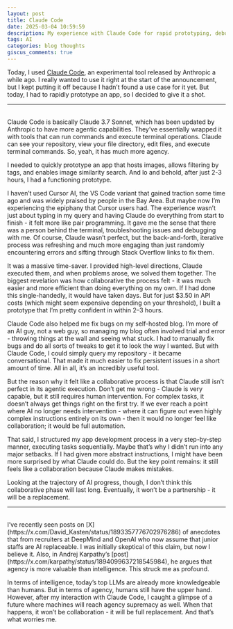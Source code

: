 ```yaml
---
layout: post
title: Claude Code
date: 2025-03-04 10:59:59
description: My experience with Claude Code for rapid prototyping, debugging, and implications of AI agency
tags: AI 
categories: blog thoughts
giscus_comments: true
---
```


Today, I used [Claude Code](https://docs.anthropic.com/en/docs/agents-and-tools/claude-code/overview), an experimental tool released by Anthropic a while ago. I really wanted to use it right at the start of the announcement, but I kept putting it off because I hadn’t found a use case for it yet. But today, I had to rapidly prototype an app, so I decided to give it a shot.

---
<br />
Claude Code is basically Claude 3.7 Sonnet, which has been updated by Anthropic to have more agentic capabilities. They’ve essentially wrapped it with tools that can run commands and execute terminal operations. Claude can see your repository, view your file directory, edit files, and execute terminal commands. So, yeah, it has much more agency.

I needed to quickly prototype an app that hosts images, allows filtering by tags, and enables image similarity search. And lo and behold, after just 2-3 hours, I had a functioning prototype.

I haven’t used Cursor AI, the VS Code variant that gained traction some time ago and was widely praised by people in the Bay Area. But maybe now I’m experiencing the epiphany that Cursor users had. The experience wasn’t just about typing in my query and having Claude do everything from start to finish - it felt more like pair programming. It gave me the sense that there was a person behind the terminal, troubleshooting issues and debugging with me. Of course, Claude wasn’t perfect, but the back-and-forth, iterative process was refreshing and much more engaging than just randomly encountering errors and sifting through Stack Overflow links to fix them.

It was a massive time-saver. I provided high-level directions, Claude executed them, and when problems arose, we solved them together. The biggest revelation was how collaborative the process felt - it was much easier and more efficient than doing everything on my own. If I had done this single-handedly, it would have taken days. But for just $3.50 in API costs (which might seem expensive depending on your threshold), I built a prototype that I’m pretty confident in within 2–3 hours.

Claude Code also helped me fix bugs on my self-hosted blog. I’m more of an AI guy, not a web guy, so managing my blog often involved trial and error - throwing things at the wall and seeing what stuck. I had to manually fix bugs and do all sorts of tweaks to get it to look the way I wanted. But with Claude Code, I could simply query my repository - it became conversational. That made it much easier to fix persistent issues in a short amount of time. All in all, it’s an incredibly useful tool.

But the reason why it felt like a collaborative process is that Claude still isn’t perfect in its agentic execution. Don’t get me wrong - Claude is very capable, but it still requires human intervention. For complex tasks, it doesn’t always get things right on the first try. If we ever reach a point where AI no longer needs intervention - where it can figure out even highly complex instructions entirely on its own - then it would no longer feel like collaboration; it would be full automation.

That said, I structured my app development process in a very step-by-step manner, executing tasks sequentially. Maybe that’s why I didn’t run into any major setbacks. If I had given more abstract instructions, I might have been more surprised by what Claude could do. But the key point remains: it still feels like a collaboration because Claude makes mistakes.

Looking at the trajectory of AI progress, though, I don’t think this collaborative phase will last long. Eventually, it won’t be a partnership - it will be a replacement.

---
<br />
I’ve recently seen posts on [X](https://x.com/David_Kasten/status/1893357776702976286) of anecdotes that from recruiters at DeepMind and OpenAI who now assume that junior staffs are AI replaceable. I was initially skeptical of this claim, but now I believe it. Also, in Andrej Karpathy’s [post](https://x.com/karpathy/status/1894099637218545984), he argues that agency is more valuable than intelligence. This struck me as profound.

In terms of intelligence, today’s top LLMs are already more knowledgeable than humans. But in terms of agency, humans still have the upper hand. However, after my interaction with Claude Code, I caught a glimpse of a future where machines will reach agency supremacy as well. When that happens, it won’t be collaboration - it will be full replacement. And that’s what worries me.